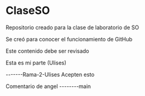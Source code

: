 # ClaseSO
Repositorio creado para la clase de laboratorio de SO

Se creó para conocer el funcionamiento de GitHub

Este contenido debe ser revisado

Esta es mi parte (Ulises)

-------Rama-2-Ulises
Acepten esto

Comentario de angel
--------main
